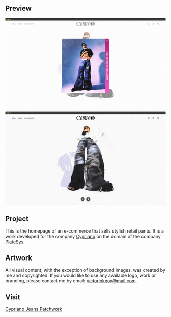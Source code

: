 ## Preview
![website preview](https://raw.githubusercontent.com/victorinknov/cypriano/master/screenshot.png)
![website preview](https://raw.githubusercontent.com/victorinknov/cypriano/master/screenshot2.png)

## Project
This is the homepage of an e-commerce that sells stylish retail pants. It is a work developed for the company [Cypriano](https://www.instagram.com/cypriano___/) on the domain of the company [PlateSys](https://platesys.com/).

## Artwork
All visual content, with the exception of background images, was created by me and copyrighted. If you would like to use any available logo, work or branding, please contact me by email: victorinknov@mail.com.

## Visit
[Cypriano Jeans Patchwork](https://www.cypriano.confiadesign.com)
